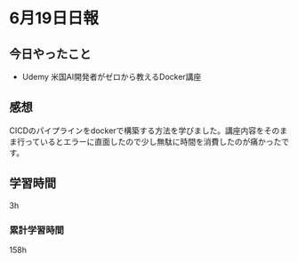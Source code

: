 #  6月19日日報
##  今日やったこと
* Udemy 米国AI開発者がゼロから教えるDocker講座

##  感想
CICDのパイプラインをdockerで構築する方法を学びました。講座内容をそのまま行っているとエラーに直面したので少し無駄に時間を消費したのが痛かったです。
##  学習時間
3h

###  累計学習時間
158h